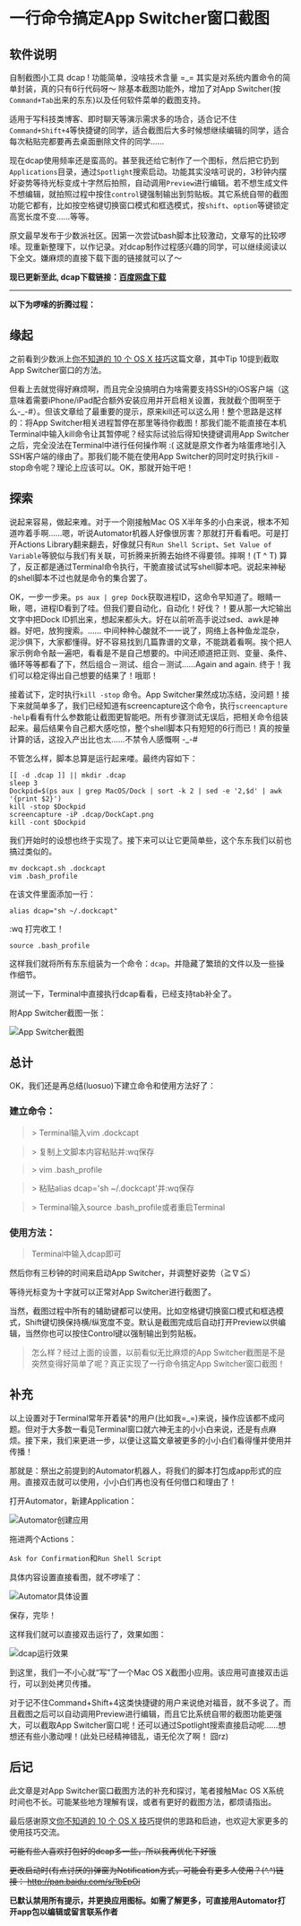 # 一行命令搞定App Switcher窗口截图

<!-- [TOC] -->

## 软件说明

自制截图小工具 dcap ! 功能简单，没啥技术含量 =_= 其实是对系统内置命令的简单封装，真的只有6行代码呀～ 除基本截图功能外，增加了对App Switcher(按`Command+Tab`出来的东东)以及任何软件菜单的截图支持。

适用于写科技类博客、即时聊天等演示需求多的场合，适合记不住`Command+Shift+4`等快捷键的同学，适合截图后大多时候想继续编辑的同学，适合每次粘贴完都要再去桌面删除文件的同学……

现在dcap使用频率还是蛮高的。甚至我还给它制作了一个图标，然后把它扔到`Applications`目录，通过`Spotlight`搜索启动。功能其实没啥可说的，3秒钟内摆好姿势等待光标变成十字然后拍照，自动调用`Preview`进行编辑。若不想生成文件不想编辑，就拍照过程中按住`control`键强制输出到剪贴板。其它系统自带的截图功能它都有，比如按空格键切换窗口模式和框选模式，按`shift`、`option`等键锁定高宽长度不变……等等。

原文最早发布于少数派社区。因第一次尝试bash脚本比较激动，文章写的比较啰嗦。现重新整理下，以作记录。对dcap制作过程感兴趣的同学，可以继续阅读以下全文。嫌麻烦的直接下载下面的链接就可以了～

**现已更新至此, dcap下载链接：[百度网盘下载](http://pan.baidu.com/s/1eQD0TFk "http://pan.baidu.com/s/1eQD0TFk")**

----------------------

**以下为啰嗦的折腾过程：**

## 缘起

之前看到少数派上[你不知道的 10 个 OS X 技巧][original article]这篇文章，其中Tip 10提到截取App Switcher窗口的方法。

但看上去就觉得好麻烦啊，而且完全没搞明白为啥需要支持SSH的iOS客户端（这意味着需要iPhone/iPad配合额外安装应用并开启相关设置，我就截个图啊至于么-_-#）。但该文章给了最重要的提示，原来kill还可以这么用！整个思路是这样的：将App Switcher相关进程暂停在那里等待你截图！那我们能不能直接在本机Terminal中输入kill命令让其暂停呢？经实际试验后得知快捷键调用App Switcher之后，完全没法在Terminal中进行任何操作啊 :( 这就是原文作者为啥蛋疼地引入SSH客户端的缘由了。那我们能不能在使用App Switcher的同时定时执行kill -stop命令呢？理论上应该可以。OK，那就开始干吧！

## 探索

说起来容易，做起来难。对于一个刚接触Mac OS X半年多的小白来说，根本不知道咋着手啊……嗯，听说Automator机器人好像很厉害？那就打开看看吧。可是打开Actions Library翻来翻去，好像就只有`Run Shell Script`、`Set Value of Variable`等貌似与我们有关联，可折腾来折腾去始终不得要领。摔啊！(T ^ T) 算了，反正都是通过Terminal命令执行，干脆直接试试写shell脚本吧。说起来神秘的shell脚本不过也就是命令的集合罢了。

OK，一步一步来。`ps aux | grep Dock`获取进程ID，这命令早知道了。眼睛一瞅，嗯，进程ID看到了哇。但我们要自动化，自动化！好伐？！要从那一大坨输出文字中把Dock ID抓出来，想起来都头大。好在以前听高手说过sed、awk是神器。好吧，放狗搜索。…… 中间种种心酸就不一一说了，网络上各种鱼龙混杂，泥沙俱下，大家都懂得。好不容易找到几篇靠谱的文章，不能跳着看啊。挨个把人家示例命令敲一遍吧，看看是不是自己想要的。中间还顺道把正则、变量、条件、循环等等都看了下，然后组合－测试、组合－测试……Again and again.  终于！我们可以稳定得出自己想要的结果了！哦耶！

接着试下，定时执行`kill -stop` 命令。App Switcher果然成功冻结，没问题！接下来就简单多了，我们已经知道有screencapture这个命令，执行`screencapture -help`看看有什么参数能让截图更智能吧。所有步骤测试无误后，把相关命令组装起来。最后结果令自己都大感吃惊，整个shell脚本只有短短的6行而已！真的按量计算的话，这投入产出比也太……不禁令人感慨啊 -_-#

不管怎么样，脚本总算是运行起来喽。最终内容如下：

	[[ -d .dcap ]] || mkdir .dcap
	sleep 3
	Dockpid=$(ps aux | grep MacOS/Dock | sort -k 2 | sed -e '2,$d' | awk '{print $2}')
	kill -stop $Dockpid
	screencapture -iP .dcap/DockCapt.png
	kill -cont $Dockpid

我们开始时的设想也终于实现了。接下来可以让它更简单些，这个东东我们以前也搞过类似的。

	mv dockcapt.sh .dockcapt
	vim .bash_profile

在该文件里面添加一行：

	alias dcap="sh ~/.dockcapt"

:wq 打完收工！

	source .bash_profile

这样我们就将所有东东组装为一个命令：`dcap`。并隐藏了繁琐的文件以及一些操作细节。

测试一下，Terminal中直接执行dcap看看，已经支持tab补全了。

附App Switcher截图一张：

![App Switcher截图](../img/20141205_appswitcher.png)

## 总计

OK，我们还是再总结(luosuo)下建立命令和使用方法好了：

### 建立命令：

>\> Terminal输入vim .dockcapt

>\> 复制上文脚本内容粘贴并:wq保存

>\> vim .bash_profile

>\> 粘贴alias dcap='sh ~/.dockcapt'并:wq保存

>\> Terminal输入source .bash_profile或者重启Terminal

### 使用方法：

>Terminal中输入dcap即可

然后你有三秒钟的时间来启动App Switcher，并调整好姿势（≧∇≦）

等待光标变为十字就可以正常对App Switcher进行截图了。

当然，截图过程中所有的辅助键都可以使用。比如空格键切换窗口模式和框选模式，Shift键切换保持横/纵宽度不变。默认是截图完成后自动打开Preview以供编辑，当然你也可以按住Control键以强制输出到剪贴板。

>怎么样？经过上面的设置，以前看似无比麻烦的App Switcher截图是不是突然变得好简单了呢？真正实现了一行命令搞定App Switcher窗口截图！

## 补充

以上设置对于Terminal常年开着装*的用户(比如我=_=)来说，操作应该都不成问题。但对于大多数一看见Terminal窗口就六神无主的小小白来说，还是有点麻烦。接下来，我们来更进一步，以便让这篇文章被更多的小小白们看得懂并使用并传播！

那就是：祭出之前提到的Automator机器人，将我们的脚本打包成app形式的应用。直接双击就可以使用，小小白们再也没有任何借口和理由了！

打开Automator，新建Application：

![Automator创建应用](../img/20141205_automatorcreate.png)

拖进两个Actions：

`Ask for Confirmation`和`Run Shell Script`

具体内容设置直接看图，就不啰嗦了：

![Automator具体设置](../img/20141205_automatoractionsforshell.png)

保存，完毕！

这样我们就可以直接双击运行了，效果如图：

![dcap运行效果](../img/20141205_dcapsplash.png)

到这里，我们一不小心就“写”了一个Mac OS X截图小应用。该应用可直接双击运行，可以到处拷贝传播。

对于记不住Command+Shift+4这类快捷键的用户来说绝对福音，就不多说了。而且截图之后可以自动调用Preview进行编辑，而且它比系统自带的截图功能更强大，可以截取App Switcher窗口呢！还可以通过Spotlight搜索直接启动呢……想想还有些小激动哩！(此处已经精神错乱，语无伦次了啊！ 囧rz)

## 后记

此文章是对App Switcher窗口截图方法的补充和探讨，笔者接触Mac OS X系统时间也不长。可能某些地方理解有误，或者有更好的截图方法，都烦请指出。

最后感谢原文[你不知道的 10 个 OS X 技巧][original article]提供的思路和启迪，也欢迎大家更多的使用技巧交流。

~~可能有些人喜欢打包好的dcap多一些，所以我再优化下好饿~~

~~更改启动时(有点讨厌的)弹窗为Notification方式，可能会有更多人使用？(^.^)链接： <http://pan.baidu.com/s/1bEpOi>~~

**已默认禁用所有提示，并更换应用图标。如需了解更多，可直接用Automator打开app包以编辑或留言联系作者**

[original article]:http://sspai.com/27485
